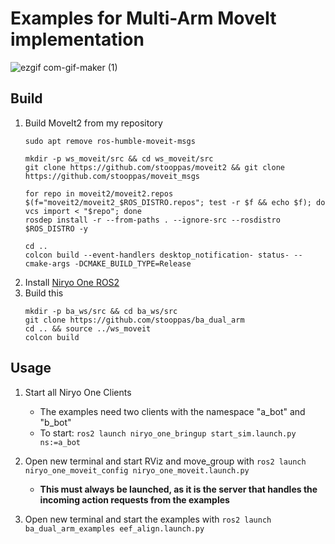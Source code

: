 # Examples for Multi-Arm MoveIt implementation
![ezgif com-gif-maker (1)](https://user-images.githubusercontent.com/66126160/172908340-3391bfac-9480-4070-8f43-db529522412d.gif)
## Build
1. Build MoveIt2 from my repository
    ```
    sudo apt remove ros-humble-moveit-msgs

    mkdir -p ws_moveit/src && cd ws_moveit/src
    git clone https://github.com/stooppas/moveit2 && git clone https://github.com/stooppas/moveit_msgs

    for repo in moveit2/moveit2.repos $(f="moveit2/moveit2_$ROS_DISTRO.repos"; test -r $f && echo $f); do vcs import < "$repo"; done
    rosdep install -r --from-paths . --ignore-src --rosdistro $ROS_DISTRO -y

    cd ..
    colcon build --event-handlers desktop_notification- status- --cmake-args -DCMAKE_BUILD_TYPE=Release
    ```
2. Install [Niryo One ROS2](https://github.com/stooppas/niryo_one_ros2)
3. Build this
    ```
    mkdir -p ba_ws/src && cd ba_ws/src
    git clone https://github.com/stooppas/ba_dual_arm
    cd .. && source ../ws_moveit
    colcon build
    ```
## Usage 

1. Start all Niryo One Clients
    - The examples need two clients with the namespace "a_bot" and "b_bot"
    - To start: ```ros2 launch niryo_one_bringup start_sim.launch.py ns:=a_bot```

2. Open new terminal and start RViz and move_group with ```ros2 launch niryo_one_moveit_config niryo_one_moveit.launch.py```
    - **This must always be launched, as it is the server that handles the incoming action requests from the examples**
3. Open new terminal and start the examples with ```ros2 launch ba_dual_arm_examples eef_align.launch.py```
